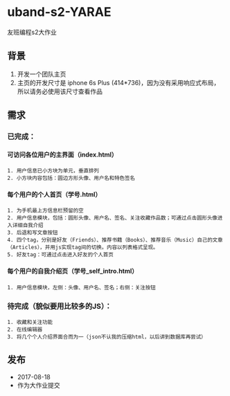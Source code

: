 # uband-s2-YARAE
友班编程s2大作业

## 背景
1. 开发一个团队主页
2. 主页的开发尺寸是 iphone 6s Plus (414*736)，因为没有采用响应式布局，所以请务必使用该尺寸查看作品

## 需求
### 已完成：
#### 可访问各位用户的主界面（index.html）
    1. 用户信息已小方块为单元，垂直排列
    2. 小方块内容包括：圆边方形头像、用户名和特色签名
#### 每个用户的个人首页（学号.html）
    1. 为手机最上方信息栏预留的空
    2. 用户信息模块，包括：圆形头像、用户名、签名、关注收藏作品数；可通过点击圆形头像进入详细自我介绍
    3. 后退和写文章按钮
    4. 四个tag，分别是好友（Friends）、推荐书籍（Books）、推荐音乐（Music）自己的文章（Articles），并用js实现tag间的切换。内容以列表格式呈现。
    5. 好友tag：可通过点击进入好友的个人首页
#### 每个用户的自我介绍页（学号_self_intro.html）
    1. 用户信息模块，左侧：头像、用户名、签名；右侧：关注按钮

### 待完成（貌似要用比较多的JS）：
    1. 收藏和关注功能
    2. 在线编辑器
    3. 将几个个人介绍界面合而为一（json不认我的压缩html，以后讲到数据库再尝试）

## 发布
* 2017-08-18
* 作为大作业提交





